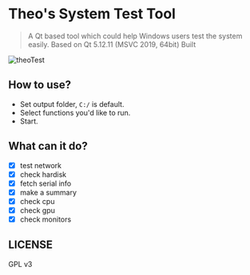 # Theo's System Test Tool
> A Qt based tool which could help Windows users test the system easily.
> Based on Qt 5.12.11 (MSVC 2019, 64bit)
> Built 

![theoTest](https://github.com/theodorecooper/theoTest/blob/main/res/logo.png)

## How to use?
  - Set output folder, `C:/` is default.
  - Select functions you'd like to run.
  - Start.

## What can it do?
  - [x] test network 
  - [x] check hardisk 
  - [x] fetch serial info
  - [x] make a summary
  - [x] check cpu
  - [x] check gpu
  - [x] check monitors

## LICENSE
GPL v3
